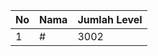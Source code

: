 | No | Nama            | Jumlah Level |
|----|-----------------|--------------|
| 1  | #    |    3002        |

